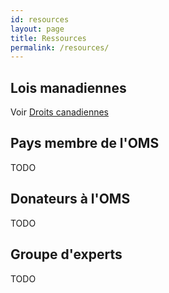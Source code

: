 ```yaml
---
id: resources
layout: page
title: Ressources
permalink: /resources/
--- 
```


## Lois manadiennes

Voir [Droits canadiennes](/law/can/resources)

## Pays membre de l'OMS

TODO

## Donateurs à l'OMS

TODO

## Groupe d'experts

TODO

